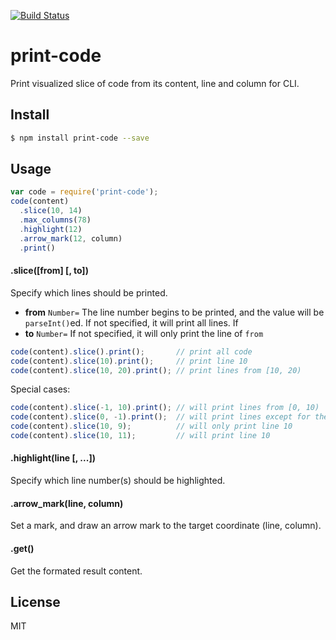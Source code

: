 [![Build Status](https://travis-ci.org/kaelzhang/node-print-code.svg?branch=master)](https://travis-ci.org/kaelzhang/node-print-code)
<!-- optional npm version
[![NPM version](https://badge.fury.io/js/print-code.svg)](http://badge.fury.io/js/print-code)
-->
<!-- optional npm downloads
[![npm module downloads per month](http://img.shields.io/npm/dm/print-code.svg)](https://www.npmjs.org/package/print-code)
-->
<!-- optional dependency status
[![Dependency Status](https://david-dm.org/kaelzhang/node-print-code.svg)](https://david-dm.org/kaelzhang/node-print-code)
-->

# print-code

Print visualized slice of code from its content, line and column for CLI.

## Install

```sh
$ npm install print-code --save
```

## Usage

```js
var code = require('print-code');
code(content)
  .slice(10, 14)
  .max_columns(78)
  .highlight(12)
  .arrow_mark(12, column)
  .print()
```

#### .slice([from] [, to])

Specify which lines should be printed.

- **from** `Number=` The line number begins to be printed, and the value will be `parseInt()`ed. If not specified, it will print all lines. If 
- **to** `Number=` If not specified, it will only print the line of `from`

```js
code(content).slice().print();       // print all code
code(content).slice(10).print();     // print line 10
code(content).slice(10, 20).print(); // print lines from [10, 20)
```

Special cases:

```js
code(content).slice(-1, 10).print(); // will print lines from [0, 10)
code(content).slice(0, -1).print();  // will print lines except for the last line.
code(content).slice(10, 9);          // will only print line 10
code(content).slice(10, 11);         // will print line 10
```

#### .highlight(line [, ...])

Specify which line number(s) should be highlighted.

#### .arrow_mark(line, column)

Set a mark, and draw an arrow mark to the target coordinate (line, column).

#### .get()

Get the formated result content.

## License

MIT

